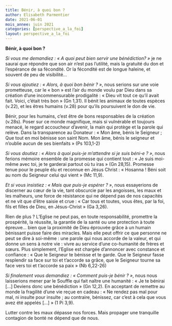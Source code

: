 ```yaml
---
title: Bénir, à quoi bon ?
author: Elisabeth Parmentier
date: 2021-06-01
mois_annee: juin 2021
categories: [perspective_a_la_foi]
layout: perspective_a_la_foi
---
```


**Bénir, à quoi bon ?**

*Si vous me demandiez : « A quoi peut bien servir une bénédiction? »*
je ne saurai que répondre que son air n’est pas l’utilité, mais la gratuité du don et l’espérance de sa fécondité. Or la fécondité est de longue haleine, et souvent
de peu de visibilité…


*Si vous ajoutiez : « Alors, à quoi bon bénir ? »*,
nous serions sur une voie prometteuse, car le « bon » est l’air du monde voulu par Dieu dans sa création d’une incommensurable prodigalité : « Dieu vit tout ce qu’il avait
fait. Voici, c’était très bon » (Gn 1,31). Il bénit les animaux de toutes espèces (v.22), et les êtres humains (v.28) pour qu’ils poursuivent le don de vie.

Bénir, pour les humains, c’est être de bons responsables de la création (v.28s). Poser sur ce monde magnifique, mais si vulnérable et toujours menacé, le regard accoucheur
d’avenir, la main qui protège et la parole qui relève. Dans la transparence au Donateur : « Mon âme, bénis le Seigneur ; Que tout en moi bénisse son saint Nom.
Mon âme, bénis le seigneur et n’oublie aucun de ses bienfaits » (Ps 103,1-2)


*Si vous doutiez : « Alors à quoi puis-je m’attendre si je suis béni-e ? »*, 
nous ferions mémoire ensemble de la promesse qui contient tout : « Je suis moi-même avec toi, je te garderai partout où tu iras » (Gn 28,15). Promesse tenue
pour le peuple élu et reconnue en Jésus Christ : « Hosanna ! Béni soit au nom du Seigneur celui qui vient » (Mc 11,9). 


*Et si vous insistiez : « Mais que puis-je espérer ? »*, 
nous essayerions de discerner au cœur de la vie, tant obscurcie par les angoisses, les maux et les malheurs, une force de résistance qui ne dépend pas de nos
capacités et ne vit que d’être saisie et crue : « Car tous et toutes, vous êtes, par la foi, fils et filles de Dieu, en Jésus-Christ » (Ga 3,26).

Rien de plus ? 
L’Eglise ne peut pas, en toute responsabilité, promettre la prospérité, la réussite, la garantie de la santé ou une protection à toute épreuve… bien que la proximité
de Dieu éprouvée grâce à un humain bénissant puisse faire des miracles. Mais elle peut offrir ce que personne ne peut se dire à soi-même : une parole qui nous accorde
de la valeur, et qui donne un sens à notre vie : vivre au service d’une co-humanité de frères et sœurs.
Plus simplement, l’Eglise est chargée d’annoncer avec constance et confiance : « Que le Seigneur te bénisse et te garde. Que le Seigneur fasse resplendir sa face
sur toi et t’accorde sa grâce, que le Seigneur tourne sa face vers toi et t’accorde sa paix » (Nb 6,22-26) 

*Si finalement vous demandiez : « Comment puis-je bénir ? »*, 
nous nous laisserions mener par le Souffle qui fait naître une humanité : « Je te bénirai […] Deviens donc une bénédiction » (Gn 12,2). En acceptant de remettre au 
monde la fragilité d’une vie reçue en cadeau : « Ne rendez pas mal pour mal, ni insulte pour insulte ; au contraire, bénissez, car c’est à cela que vous avez été 
appelés […] » (1 Pi 3,9). 

Lutter contre les maux dépasse nos forces. Mais propager une tranquille contagion de bonté ne dépend que de nous.

 
